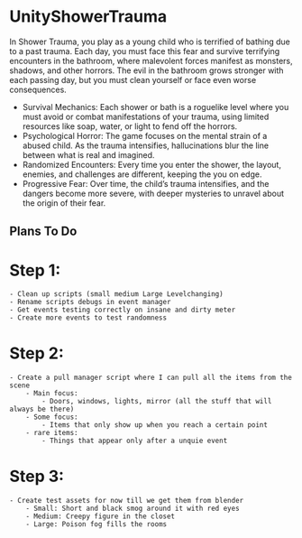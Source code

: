 # UnityShowerTrauma
In Shower Trauma, you play as a young child who is terrified of bathing due to a past trauma. Each day, you must face this fear and survive terrifying encounters in the bathroom, where malevolent forces manifest as monsters, shadows, and other horrors. The evil in the bathroom grows stronger with each passing day, but you must clean yourself or face even worse consequences.

- Survival Mechanics: Each shower or bath is a roguelike level where you must avoid or combat manifestations of your trauma, using limited resources like soap, water, or light to fend off the horrors.
- Psychological Horror: The game focuses on the mental strain of a abused child. As the trauma intensifies, hallucinations blur the line between what is real and imagined.
- Randomized Encounters: Every time you enter the shower, the layout, enemies, and challenges are different, keeping the you on edge.
- Progressive Fear: Over time, the child’s trauma intensifies, and the dangers become more severe, with deeper mysteries to unravel about the origin of their fear.

## Plans To Do

# Step 1: 
	- Clean up scripts (small medium Large Levelchanging)
	- Rename scripts debugs in event manager 
	- Get events testing correctly on insane and dirty meter 
	- Create more events to test randomness

# Step 2:
	- Create a pull manager script where I can pull all the items from the scene
		- Main focus: 
			- Doors, windows, lights, mirror (all the stuff that will always be there)
		- Some focus: 
			- Items that only show up when you reach a certain point
		- rare items: 
			- Things that appear only after a unquie event 
# Step 3:
	- Create test assets for now till we get them from blender
		- Small: Short and black smog around it with red eyes 
		- Medium: Creepy figure in the closet 
		- Large: Poison fog fills the rooms 